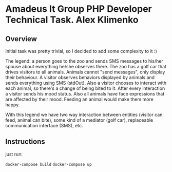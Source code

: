 # Amadeus It Group PHP Developer Technical Task. Alex Klimenko

## Overview

Initial task was pretty trivial, so I decided to add some complexity to it :)

The legend: a person goes to the zoo and sends SMS messages to his/her spouse about
everything he/she observes there. The zoo has a golf car that drives visitors to
all animals. Animals cannot "send messages", only display their behaviour. A visitor
observes behaviors displayed by animals and sends everything using SMS (stdOut).
Also a visitor chooses to interact with each animal, so there's a change of
being bited to it. After every interaction a visitor sends his mood status. 
Also all animals have face expressions that are affected by their mood. 
Feeding an animal would make them more happy.
  
With this legend we have two way interaction between entities (visitor can feed, 
animal can bite), some kind of a mediator (golf car), replaceable communication
interface (SMS), etc.

## Instructions

just run:

`docker-compose build`
`docker-compose up`